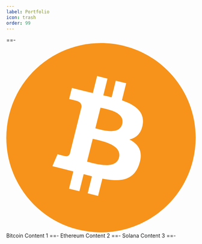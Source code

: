 ```yaml
---
label: Portfolio
icon: trash
order: 99
---
```


==- <svg xmlns="http://www.w3.org/2000/svg" xml:space="preserve" width="100%" height="100%" version="1.1" shape-rendering="geometricPrecision" text-rendering="geometricPrecision" image-rendering="optimizeQuality" fill-rule="evenodd" clip-rule="evenodd" viewBox="0 0 4091.27 4091.73" xmlns:xlink="http://www.w3.org/1999/xlink" xmlns:xodm="http://www.corel.com/coreldraw/odm/2003">
 <g id="Layer_x0020_1">
  <metadata id="CorelCorpID_0Corel-Layer"/>
  <g id="_1421344023328">
   <path fill="#F7931A" fill-rule="nonzero" d="M4030.06 2540.77c-273.24,1096.01 -1383.32,1763.02 -2479.46,1489.71 -1095.68,-273.24 -1762.69,-1383.39 -1489.33,-2479.31 273.12,-1096.13 1383.2,-1763.19 2479,-1489.95 1096.06,273.24 1763.03,1383.51 1489.76,2479.57l0.02 -0.02z"/>
   <path fill="white" fill-rule="nonzero" d="M2947.77 1754.38c40.72,-272.26 -166.56,-418.61 -450,-516.24l91.95 -368.8 -224.5 -55.94 -89.51 359.09c-59.02,-14.72 -119.63,-28.59 -179.87,-42.34l90.16 -361.46 -224.36 -55.94 -92 368.68c-48.84,-11.12 -96.81,-22.11 -143.35,-33.69l0.26 -1.16 -309.59 -77.31 -59.72 239.78c0,0 166.56,38.18 163.05,40.53 90.91,22.69 107.35,82.87 104.62,130.57l-104.74 420.15c6.26,1.59 14.38,3.89 23.34,7.49 -7.49,-1.86 -15.46,-3.89 -23.73,-5.87l-146.81 588.57c-11.11,27.62 -39.31,69.07 -102.87,53.33 2.25,3.26 -163.17,-40.72 -163.17,-40.72l-111.46 256.98 292.15 72.83c54.35,13.63 107.61,27.89 160.06,41.3l-92.9 373.03 224.24 55.94 92 -369.07c61.26,16.63 120.71,31.97 178.91,46.43l-91.69 367.33 224.51 55.94 92.89 -372.33c382.82,72.45 670.67,43.24 791.83,-303.02 97.63,-278.78 -4.86,-439.58 -206.26,-544.44 146.69,-33.83 257.18,-130.31 286.64,-329.61l-0.07 -0.05zm-512.93 719.26c-69.38,278.78 -538.76,128.08 -690.94,90.29l123.28 -494.2c152.17,37.99 640.17,113.17 567.67,403.91zm69.43 -723.3c-63.29,253.58 -453.96,124.75 -580.69,93.16l111.77 -448.21c126.73,31.59 534.85,90.55 468.94,355.05l-0.02 0z"/>
  </g>
 </g>
</svg> Bitcoin
Content 1
==- Ethereum
Content 2
==- Solana
Content 3
==-
